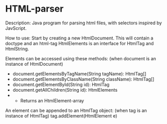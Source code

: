 # HTML-parser
Description:
Java program for parsing html files, with selectors inspired by JavScript.

How to use:
Start by creating a new HtmlDocument. This will contain a doctype and an html-tag
HtmlElements is an interface for HtmlTag and HtmlString.

Elements can be accessed using these methods: (when document is an instance of HtmlDocument)
- document.getElementsByTagName(String tagName): HtmlTag[]
- document.getElementsByClassName(String className): HtmlTag[]
- document.getElementById(String id): HtmlTag
- document.getAllChildren(String id): HtmlElements
- - Returns an HtmlElement-array

An element can be appended to an HtmlTag object: (when tag is an instance of HtmlTag)
  tag.addElement(HtmlElement e)
